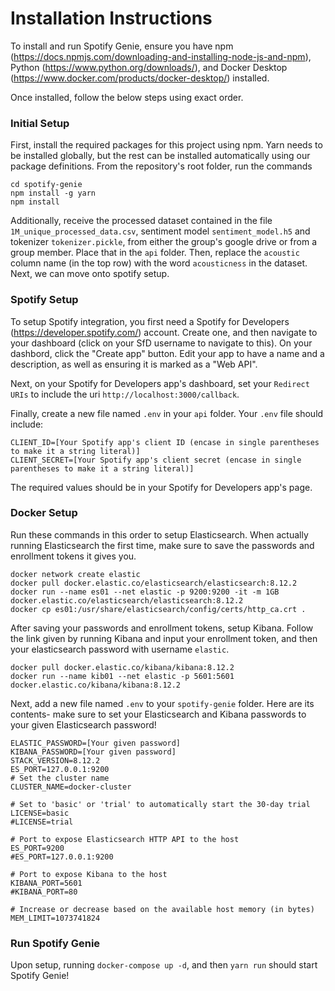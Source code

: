 # Installation Instructions

To install and run Spotify Genie, ensure you have npm (https://docs.npmjs.com/downloading-and-installing-node-js-and-npm), Python (https://www.python.org/downloads/), and Docker Desktop (https://www.docker.com/products/docker-desktop/) installed.

Once installed, follow the below steps using exact order.

### Initial Setup
First, install the required packages for this project using npm. Yarn needs to be installed globally, but the rest can be installed automatically using our package definitions. 
From the repository's root folder, run the commands
```
cd spotify-genie
npm install -g yarn
npm install
```

Additionally, receive the processed dataset contained in the file `1M_unique_processed_data.csv`, sentiment model `sentiment_model.h5` and tokenizer `tokenizer.pickle`, from either the group's google drive or from a group member. Place that in the `api` folder. Then, replace the `acoustic` column name (in the top row) with the word `acousticness` in the dataset. Next, we can move onto spotify setup.

### Spotify Setup
To setup Spotify integration, you first need a Spotify for Developers (https://developer.spotify.com/) account. Create one, and then navigate to your dashboard (click on your SfD username to navigate to this). On your dashbord, click the "Create app" button. Edit your app to have a name and a description, as well as ensuring it is marked as a "Web API".

Next, on your Spotify for Developers app's dashboard, set your `Redirect URIs` to include the uri `http://localhost:3000/callback`. 

Finally, create a new file named `.env` in your `api` folder. Your `.env` file should include:
```
CLIENT_ID=[Your Spotify app's client ID (encase in single parentheses to make it a string literal)]
CLIENT_SECRET=[Your Spotify app's client secret (encase in single parentheses to make it a string literal)]
```

The required values should be in your Spotify for Developers app's page.

### Docker Setup

Run these commands in this order to setup Elasticsearch. When actually running Elasticsearch the first time, make sure to save the passwords and enrollment tokens it gives you.

```
docker network create elastic
docker pull docker.elastic.co/elasticsearch/elasticsearch:8.12.2
docker run --name es01 --net elastic -p 9200:9200 -it -m 1GB docker.elastic.co/elasticsearch/elasticsearch:8.12.2
docker cp es01:/usr/share/elasticsearch/config/certs/http_ca.crt .
```

After saving your passwords and enrollment tokens, setup Kibana. Follow the link given by running Kibana and input your enrollment token, and then your elasticsearch password with username `elastic`.

```
docker pull docker.elastic.co/kibana/kibana:8.12.2
docker run --name kib01 --net elastic -p 5601:5601 docker.elastic.co/kibana/kibana:8.12.2
```

Next, add a new file named `.env` to your `spotify-genie` folder. Here are its contents- make sure to set your Elasticsearch and Kibana passwords to your given Elasticsearch password!

```
ELASTIC_PASSWORD=[Your given password]
KIBANA_PASSWORD=[Your given password]
STACK_VERSION=8.12.2
ES_PORT=127.0.0.1:9200
# Set the cluster name
CLUSTER_NAME=docker-cluster

# Set to 'basic' or 'trial' to automatically start the 30-day trial
LICENSE=basic
#LICENSE=trial

# Port to expose Elasticsearch HTTP API to the host
ES_PORT=9200
#ES_PORT=127.0.0.1:9200

# Port to expose Kibana to the host
KIBANA_PORT=5601
#KIBANA_PORT=80

# Increase or decrease based on the available host memory (in bytes)
MEM_LIMIT=1073741824
```

### Run Spotify Genie

Upon setup, running `docker-compose up -d`, and then `yarn run` should start Spotify Genie!
